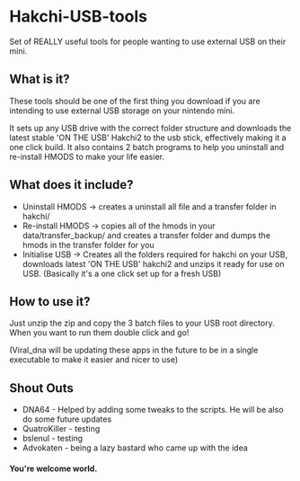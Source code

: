 # Hakchi-USB-tools
Set of REALLY useful tools for people wanting to use external USB on their mini.

## What is it?

These tools should be one of the first thing you download if you are intending to use external USB storage on your nintendo mini.

It sets up any USB drive with the correct folder structure and downloads the latest stable 'ON THE USB' Hakchi2 to the usb stick, effectively making it a one click build. It also contains 2 batch programs to help you uninstall and re-install HMODS to make your life easier.

## What does it include?
 - Uninstall HMODS -> creates a uninstall all file and a transfer folder in hakchi/
 - Re-install HMODS -> copies all of the hmods in your data/transfer_backup/ and creates a transfer folder and dumps the hmods in the transfer folder for you
 - Initialise USB -> Creates all the folders required for hakchi on your USB, downloads latest 'ON THE USB' hakchi2 and unzips it ready for use on USB. (Basically it's a one click set up for a fresh USB)

## How to use it?
Just unzip the zip and copy the 3 batch files to your USB root directory. When you want to run them double click and go!

(Viral_dna will be updating these apps in the future to be in a single executable to make it easier and nicer to use)

## Shout Outs
 - DNA64 - Helped by adding some tweaks to the scripts. He will be also do some future updates
 - QuatroKiller - testing
 - bslenul - testing
 - Advokaten - being a lazy bastard who came up with the idea


#### You're welcome world.
